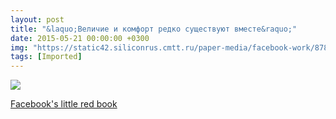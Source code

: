 ```yaml
---
layout: post
title: "&laquo;Величие и комфорт редко существуют вместе&raquo;"
date: 2015-05-21 00:00:00 +0300
img: "https://static42.siliconrus.cmtt.ru/paper-media/facebook-work/8784b16535466b04bfc1.jpg"
tags: [Imported]
---
```


![](8784b16535466b04bfc1.jpg)

[Facebook's little red book](http://thenextweb.com/facebook/2015/05/20/heres-our-first-peek-inside-the-little-red-book-facebook-gives-to-employees/)
